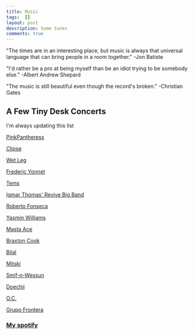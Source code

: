 ```yaml
---
title: Music
tags:  []
layout: post
description: Some tunes
comments: true
---
```

"The times are in an interesting place, but music is always that universal language that can bring people in a room together." -Jon Batiste

"I'd rather be a pro at being myself than be an idiot trying to be somebody else." -Albert Andrew Shepard

"The music is still beautiful even though the record's broken." -Christian Gates

## A Few Tiny Desk Concerts
I'm always updating this list

[PinkPantheress](https://youtu.be/56fJw8HUGuU?si=cA4Al7EBp9xI-77n)

[Clipse](https://youtu.be/f7gIBB7jKc0?si=sfO_GQGbVR811LxV)

[Wet Leg](https://youtu.be/AzUHNjKMeV4?si=RE1ONeLZbZTIknXr)

[Frederic Yonnet](https://youtu.be/qMMO4xhe-xA?si=K19qcLlFK9fonH3q)

[Tems](https://youtu.be/YleSYAEYdrg?si=xn1HoGG371HykPci)

[Igmar Thomas' Revive Big Band](https://youtu.be/5X4z95Fqvf4?si=QDteEAxJvk-rPeeG)

[Roberto Fonseca](https://youtu.be/vdph2l0iw74?si=NVZhueJ418E54zHo)

[Yasmin Williams](https://youtu.be/E6-z-Gqd30Q?si=OhcvNHWmMUqeVxGp)

[Masta Ace](https://youtu.be/3CxvB0d5VF0?si=GzuYMI7xu1qjDsSB)

[Braxton Cook](https://youtu.be/l7OtKIZE7tE?si=EvPfHs2Qcc5cG0Fw)

[Bilal](https://youtu.be/pePbXflDyRM?si=FOBytPfKThdXE6Fm)

[Mitski](https://youtu.be/0lNFHD0lUAQ?si=nr26a_mn6EoLf3QO)

[Smif-n-Wessun](https://youtu.be/m_bOjWb0KeI?si=xxkjxQsg5156XHdx)

[Doechii](https://youtu.be/-91vymvIH0c?si=G3k5C14mHwLbYhYH)

[O.C.](https://youtu.be/05EW61wUoLU?si=BEYonbqk9yf4wnZm)

[Grupo Frontera](https://youtu.be/yi0PiY1i3XU?si=92rOuMxEIPSSmJuH)

### [My spotify](https://open.spotify.com/user/31dngrl4a5hijs6ksqcc34cblrea?si=d91750b1cc284105)
